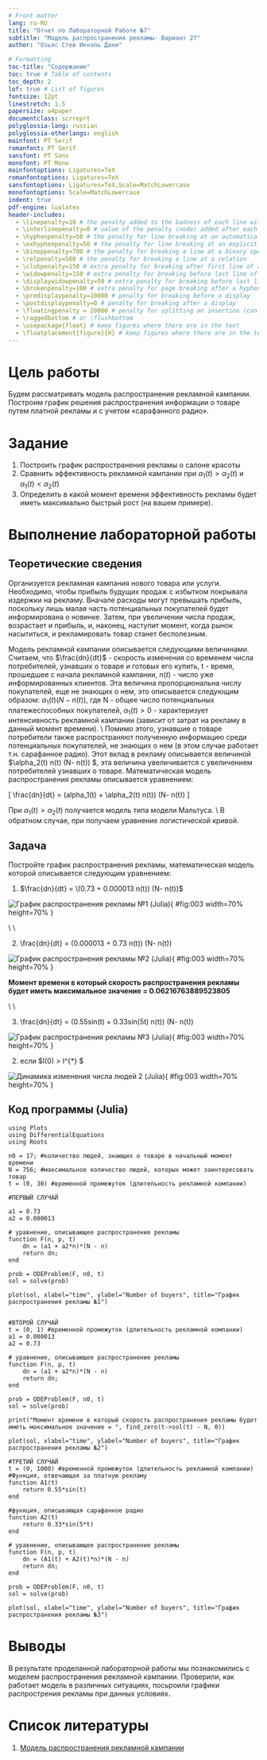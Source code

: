 ```yaml
---
# Front matter
lang: ru-RU
title: "Отчет по Лабораторной Работе №7"
subtitle: "Модель распространения рекламы- Вариант 27"
author: "Озьяс Стев Икнэль Дани"

# Formatting
toc-title: "Содержание"
toc: true # Table of contents
toc_depth: 2
lof: true # List of figures
fontsize: 12pt
linestretch: 1.5
papersize: a4paper
documentclass: scrreprt
polyglossia-lang: russian
polyglossia-otherlangs: english
mainfont: PT Serif
romanfont: PT Serif
sansfont: PT Sans
monofont: PT Mono
mainfontoptions: Ligatures=TeX
romanfontoptions: Ligatures=TeX
sansfontoptions: Ligatures=TeX,Scale=MatchLowercase
monofontoptions: Scale=MatchLowercase
indent: true
pdf-engine: lualatex
header-includes:
  - \linepenalty=10 # the penalty added to the badness of each line within a paragraph (no associated penalty node) Increasing the υalue makes tex try to haυe fewer lines in the paragraph.
  - \interlinepenalty=0 # υalue of the penalty (node) added after each line of a paragraph.
  - \hyphenpenalty=50 # the penalty for line breaking at an automatically inserted hyphen
  - \exhyphenpenalty=50 # the penalty for line breaking at an explicit hyphen
  - \binoppenalty=700 # the penalty for breaking a line at a binary operator
  - \relpenalty=500 # the penalty for breaking a line at a relation
  - \clubpenalty=150 # extra penalty for breaking after first line of a paragraph
  - \widowpenalty=150 # extra penalty for breaking before last line of a paragraph
  - \displaywidowpenalty=50 # extra penalty for breaking before last line before a display math
  - \brokenpenalty=100 # extra penalty for page breaking after a hyphenated line
  - \predisplaypenalty=10000 # penalty for breaking before a display
  - \postdisplaypenalty=0 # penalty for breaking after a display
  - \floatingpenalty = 20000 # penalty for splitting an insertion (can only be split footnote in standard LaTeX)
  - \raggedbottom # or \flushbottom
  - \usepackage{float} # keep figures where there are in the text
  - \floatplacement{figure}{H} # keep figures where there are in the text
---
```


# Цель работы

Будем рассматривать модель распространения рекламной кампании.  Построим график решения распространения информации о товаре путем платной
рекламы и с учетом «сарафанного радио».


# Задание

1. Построить график распространения рекламы о салоне красоты
2. Сравнить эффективность рекламной кампании при $\alpha_1(t) > \alpha_2(t)$ и $\alpha_1(t) < \alpha_2(t)$
3. Определить в какой момент времени эффективность рекламы будет иметь максимально быстрый рост (на вашем примере).


# Выполнение лабораторной работы

## Теоретические сведения

Организуется рекламная кампания нового товара или услуги. Необходимо, чтобы прибыль будущих продаж с избытком покрывала издержки на рекламу. Вначале расходы могут превышать прибыль, поскольку лишь малая часть потенциальных покупателей будет информирована о новинке. Затем, при увеличении числа продаж, возрастает и прибыль, и, наконец, наступит момент, когда рынок насытиться, и рекламировать товар станет бесполезным.

Модель рекламной кампании описывается следующими величинами. Считаем, что $\frac{dn}{dt}$ - скорость изменения со временем числа потребителей, узнавших о товаре и готовых его купить, t - время, прошедшее с начала рекламной кампании, $n(t)$ - число уже информированных клиентов. Эта величина пропорциональна числу покупателей, еще не знающих о нем, это описывается следующим образом: $\alpha_1(t)(N- n(t))$, где N - общее число потенциальных платежеспособных покупателей, $\alpha_1(t) > 0$ - характеризует интенсивность рекламной кампании (зависит от затрат на рекламу в данный момент времени). \\
Помимо этого, узнавшие о товаре потребители также распространяют полученную информацию среди потенциальных покупателей, не знающих о нем (в этом случае работает т.н. сарафанное радио). Этот вклад в рекламу описывается величиной $\alpha_2(t) n(t) (N- n(t)) $, эта величина увеличивается с увеличением потребителей узнавших о товаре. Математическая модель распространения рекламы описывается уравнением:

\[ \frac{dn}{dt} = \(alpha_1(t) + \alpha_2(t) n(t)) (N- n(t)) \]

При $\alpha_1(t) > \alpha_2(t)$ получается модель типа модели Мальтуса. \\
В обратном случае, при получаем уравнение логистической кривой.


## Задача

Постройте график распространения рекламы, математическая модель которой описывается
следующим уравнением:
1. $\frac{dn}{dt} = \(0.73 + 0.000013 n(t)) (N- n(t))$ 

![График распространения рекламы №1 (Julia)](image/image1.png){ #fig:003 width=70% height=70% }


\\ \\

2. \frac{dn}{dt} = \(0.000013 + 0.73 n(t)) (N- n(t)) 

![График распространения рекламы №2 (Julia)](image/image2.png){ #fig:003 width=70% height=70% }

**Момент времени в который скорость распространения рекламы будет иметь максимальное значение = 0.06216763889523805**


\\ \\

3. \frac{dn}{dt} = \(0.55sin(t) + 0.33sin(5t) n(t)) (N- n(t))

![График распространения рекламы №3 (Julia)](image/image3.png){ #fig:003 width=70% height=70% }


2. если  $I(0) > I^{*} $

![Динамика изменения числа людей 2 (Julia)](image/image2.png){ #fig:003 width=70% height=70% }


## Код программы (Julia)

```
using Plots
using DifferentialEquations
using Roots

n0 = 17; #количество людей, знающих о товаре в начальный момент времени
N = 756; #максимальное количество людей, которых может заинтересовать товар
t = (0, 30) #временной промежуток (длительность рекламной компании)

#ПЕРВЫЙ СЛУЧАЙ

a1 = 0.73
a2 = 0.000013

# уравнение, описывающее распространение рекламы
function F(n, p, t)
    dn = (a1 + a2*n)*(N - n)
    return dn;
end

prob = ODEProblem(F, n0, t)
sol = solve(prob)

plot(sol, xlabel="time", ylabel="Number of buyers", title="График распространения рекламы №1")


#ВТОРОЙ СЛУЧАЙ
t = (0, 1) #временной промежуток (длительность рекламной компании)
a1 = 0.000013
a2 = 0.73

# уравнение, описывающее распространение рекламы
function F(n, p, t)
    dn = (a1 + a2*n)*(N - n)
    return dn;
end

prob = ODEProblem(F, n0, t)
sol = solve(prob)

print("Момент времени в который скорость распространения рекламы будет иметь максимальное значение = ", find_zero(t->sol(t) - N, 0))

plot(sol, xlabel="time", ylabel="Number of buyers", title="График распространения рекламы №2")

#ТРЕТИЙ СЛУЧАЙ
t = (0, 1000) #временной промежуток (длительность рекламной компании)
#Функция, отвечающая за платную рекламу
function A1(t)
    return 0.55*sin(t)
end

#функция, описывающая сарафанное радио
function A2(t)
    return 0.33*sin(5*t)
end

# уравнение, описывающее распространение рекламы
function F(n, p, t)
    dn = (A1(t) + A2(t)*n)*(N - n)
    return dn;
end

prob = ODEProblem(F, n0, t)
sol = solve(prob)

plot(sol, xlabel="time", ylabel="Number of buyers", title="График распространения рекламы №3")

```

# Выводы

В результате проделанной лабораторной работы мы познакомились с моделем распространения рекламной кампании. Проверили, как работает модель в различных ситуациях, посьроили графики распрострения рекламы при данных условиях.

# Список литературы

1. [Модель распространения рекламной кампании](https://anylogic.help/ru/tutorials/system-dynamics/12-promotion-strategy.html)